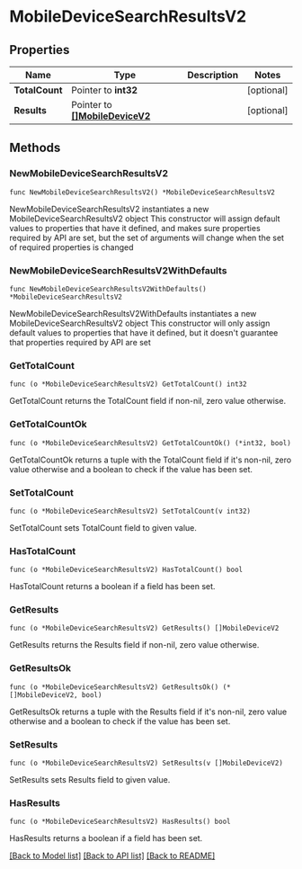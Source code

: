 # MobileDeviceSearchResultsV2

## Properties

Name | Type | Description | Notes
------------ | ------------- | ------------- | -------------
**TotalCount** | Pointer to **int32** |  | [optional] 
**Results** | Pointer to [**[]MobileDeviceV2**](MobileDeviceV2.md) |  | [optional] 

## Methods

### NewMobileDeviceSearchResultsV2

`func NewMobileDeviceSearchResultsV2() *MobileDeviceSearchResultsV2`

NewMobileDeviceSearchResultsV2 instantiates a new MobileDeviceSearchResultsV2 object
This constructor will assign default values to properties that have it defined,
and makes sure properties required by API are set, but the set of arguments
will change when the set of required properties is changed

### NewMobileDeviceSearchResultsV2WithDefaults

`func NewMobileDeviceSearchResultsV2WithDefaults() *MobileDeviceSearchResultsV2`

NewMobileDeviceSearchResultsV2WithDefaults instantiates a new MobileDeviceSearchResultsV2 object
This constructor will only assign default values to properties that have it defined,
but it doesn't guarantee that properties required by API are set

### GetTotalCount

`func (o *MobileDeviceSearchResultsV2) GetTotalCount() int32`

GetTotalCount returns the TotalCount field if non-nil, zero value otherwise.

### GetTotalCountOk

`func (o *MobileDeviceSearchResultsV2) GetTotalCountOk() (*int32, bool)`

GetTotalCountOk returns a tuple with the TotalCount field if it's non-nil, zero value otherwise
and a boolean to check if the value has been set.

### SetTotalCount

`func (o *MobileDeviceSearchResultsV2) SetTotalCount(v int32)`

SetTotalCount sets TotalCount field to given value.

### HasTotalCount

`func (o *MobileDeviceSearchResultsV2) HasTotalCount() bool`

HasTotalCount returns a boolean if a field has been set.

### GetResults

`func (o *MobileDeviceSearchResultsV2) GetResults() []MobileDeviceV2`

GetResults returns the Results field if non-nil, zero value otherwise.

### GetResultsOk

`func (o *MobileDeviceSearchResultsV2) GetResultsOk() (*[]MobileDeviceV2, bool)`

GetResultsOk returns a tuple with the Results field if it's non-nil, zero value otherwise
and a boolean to check if the value has been set.

### SetResults

`func (o *MobileDeviceSearchResultsV2) SetResults(v []MobileDeviceV2)`

SetResults sets Results field to given value.

### HasResults

`func (o *MobileDeviceSearchResultsV2) HasResults() bool`

HasResults returns a boolean if a field has been set.


[[Back to Model list]](../README.md#documentation-for-models) [[Back to API list]](../README.md#documentation-for-api-endpoints) [[Back to README]](../README.md)


